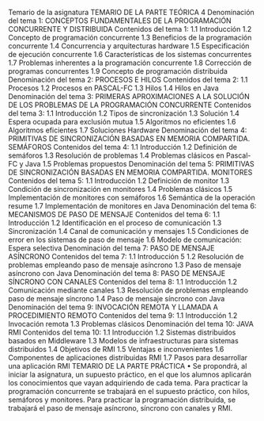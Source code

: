 Temario de la asignatura
TEMARIO DE LA PARTE TEÓRICA
4
Denominación del tema 1: CONCEPTOS FUNDAMENTALES DE LA PROGRAMACIÓN
CONCURRENTE Y DISTRIBUIDA
Contenidos del tema 1:
1.1 Introducción
1.2 Concepto de programación concurrente
1.3 Beneficios de la programación concurrente
1.4 Concurrencia y arquitecturas hardware
1.5 Especificación de ejecución concurrente
1.6 Características de los sistemas concurrentes
1.7 Problemas inherentes a la programación concurrente
1.8 Corrección de programas concurrentes
1.9 Concepto de programación distribuida
Denominación del tema 2: PROCESOS E HILOS
Contenidos del tema 2:
1.1 Procesos
1.2 Procesos en PASCAL-FC
1.3 Hilos
1.4 Hilos en Java
Denominación del tema 3: PRIMERAS APROXIMACIONES A LA SOLUCIÓN DE LOS
PROBLEMAS DE LA PROGRAMACIÓN CONCURRENTE
Contenidos del tema 3:
1.1 Introducción
1.2 Tipos de sincronización
1.3 Solución
1.4 Espera ocupada para exclusión mutua
1.5 Algoritmos no eficientes
1.6 Algoritmos eficientes
1.7 Soluciones Hardware
Denominación del tema 4: PRIMITIVAS DE SINCRONIZACIÓN BASADAS EN
MEMORIA COMPARTIDA. SEMÁFOROS
Contenidos del tema 4:
1.1 Introducción
1.2 Definición de semáforos
1.3 Resolución de problemas
1.4 Problemas clásicos en Pascal-FC y Java
1.5 Problemas propuestos
Denominación del tema 5: PRIMITIVAS DE SINCRONIZACIÓN BASADAS EN
MEMORIA COMPARTIDA. MONITORES
Contenidos del tema 5:
1.1 Introducción
1.2 Definición de monitor
1.3 Condición de sincronización en monitores
1.4 Problemas clásicos
1.5 Implementación de monitores con semáforos
1.6 Semántica de la operación resume
1.7 Implementación de monitores en Java
Denominación del tema 6: MECANISMOS DE PASO DE MENSAJE
Contenidos del tema 6:
1.1 Introducción
1.2 Identificación en el proceso de comunicación
1.3 Sincronización
1.4 Canal de comunicación y mensajes
1.5 Condiciones de error en los sistemas de paso de mensaje
1.6 Modelo de comunicación: Espera selectiva
Denominación del tema 7: PASO DE MENSAJE ASÍNCRONO
Contenidos del tema 7:
1.1 Introducción
5
1.2 Resolución de problemas empleando paso de mensaje asíncrono
1.3 Paso de mensaje asíncrono con Java
Denominación del tema 8: PASO DE MENSAJE SÍNCRONO CON CANALES
Contenidos del tema 8:
1.1 Introducción
1.2 Comunicación mediante canales
1.3 Resolución de problemas empleando paso de mensaje síncrono
1.4 Paso de mensaje síncrono con Java
Denominación del tema 9: INVOCACIÓN REMOTA Y LLAMADA A PROCEDIMIENTO
REMOTO
Contenidos del tema 9:
1.1 Introducción
1.2 Invocación remota
1.3 Problemas clásicos
Denominación del tema 10: JAVA RMI
Contenidos del tema 10:
1.1 Introducción
1.2 Sistemas distribuidos basados en Middleware
1.3 Modelos de infraestructuras para sistemas distribuidos
1.4 Objetivos de RMI
1.5 Ventajas e inconvenientes
1.6 Componentes de aplicaciones distribuidas RMI
1.7 Pasos para desarrollar una aplicación RMI
TEMARIO DE LA PARTE PRÁCTICA
• Se propondrá, al iniciar la asignatura, un supuesto práctico, en el que los alumnos aplicarán
los conocimientos que vayan adquiriendo de cada tema.
Para practicar la programación concurrente se trabajará en el supuesto práctico, con hilos,
semáforos y monitores. Para practicar la programación distribuida, se trabajará el paso de
mensaje asíncrono, síncrono con canales y RMI.
